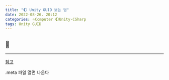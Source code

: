 ```yaml
---
title: "🌔 Unity GUID 보는 법"
date: 2022-08-26. 20:12
categories: ⭐Computer 🌔Unity-CSharp
tags: Unity GUID
---
```

## 💎

---

[참고](https://makaka.org/unity-tutorials/guid)

.meta 파일 열면 나온다
